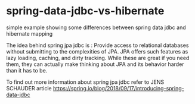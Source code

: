 # spring-data-jdbc-vs-hibernate
simple example showing some differences between spring data jdbc and hibernate mapping


The idea behind spring jpa jdbc is :
Provide access to relational databases without submitting to the complexities of JPA. 
JPA offers such features as lazy loading, caching, and dirty tracking. While these are great if you need them, 
they can actually make thinking about JPA and its behavior harder than it has to be.

To find out more information about spring jpa jdbc refer to  JENS SCHAUDER article 
https://spring.io/blog/2018/09/17/introducing-spring-data-jdbc
